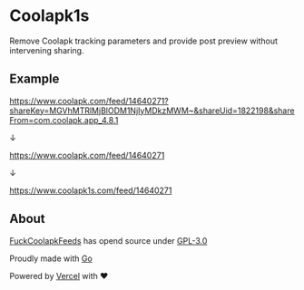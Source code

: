# Coolapk1s

Remove Coolapk tracking parameters and provide post preview without intervening sharing.

## Example

https://www.coolapk.com/feed/14640271?shareKey=MGVhMTRlMjBlODM1NjIyMDkzMWM~&shareUid=1822198&shareFrom=com.coolapk.app_4.8.1

↓

https://www.coolapk.com/feed/14640271

↓

https://www.coolapk1s.com/feed/14640271

## About

[FuckCoolapkFeeds](https://github.com/XiaoMengXinX/FuckCoolapkFeeds) has opend source under [GPL-3.0](https://github.com/XiaoMengXinX/FuckCoolapkFeeds/blob/master/LICENSE)

Proudly made with [Go](https://go.dev)

Powered by [Vercel](https://vercel.com) with ❤️